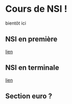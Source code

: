 # Cours de NSI !

bientôt ici

## NSI en première

[lien](1NSI/)

## NSI en terminale

[lien](TNSI)


## Section euro ?
